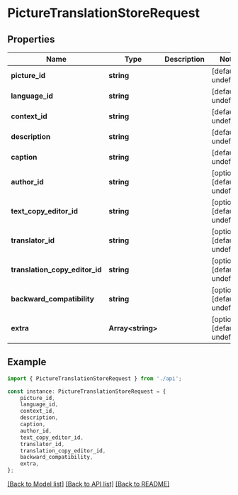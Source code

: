 # PictureTranslationStoreRequest


## Properties

Name | Type | Description | Notes
------------ | ------------- | ------------- | -------------
**picture_id** | **string** |  | [default to undefined]
**language_id** | **string** |  | [default to undefined]
**context_id** | **string** |  | [default to undefined]
**description** | **string** |  | [default to undefined]
**caption** | **string** |  | [default to undefined]
**author_id** | **string** |  | [optional] [default to undefined]
**text_copy_editor_id** | **string** |  | [optional] [default to undefined]
**translator_id** | **string** |  | [optional] [default to undefined]
**translation_copy_editor_id** | **string** |  | [optional] [default to undefined]
**backward_compatibility** | **string** |  | [optional] [default to undefined]
**extra** | **Array&lt;string&gt;** |  | [optional] [default to undefined]

## Example

```typescript
import { PictureTranslationStoreRequest } from './api';

const instance: PictureTranslationStoreRequest = {
    picture_id,
    language_id,
    context_id,
    description,
    caption,
    author_id,
    text_copy_editor_id,
    translator_id,
    translation_copy_editor_id,
    backward_compatibility,
    extra,
};
```

[[Back to Model list]](../README.md#documentation-for-models) [[Back to API list]](../README.md#documentation-for-api-endpoints) [[Back to README]](../README.md)
